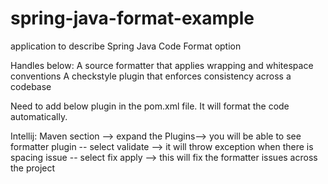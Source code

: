 # spring-java-format-example
application to describe Spring Java Code Format option 

Handles below:
A source formatter that applies wrapping and whitespace conventions
A checkstyle plugin that enforces consistency across a codebase

Need to add below plugin in the pom.xml file. It will format the code automatically.

Intellij: Maven section --> expand the Plugins--> you will be able to see formatter plugin
-- select validate --> it will throw exception when there is spacing issue
-- select fix apply --> this will fix the formatter issues across the project
